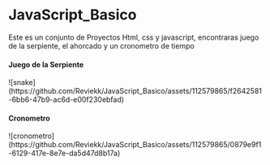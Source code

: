 # JavaScript_Basico
Este es un conjunto de Proyectos Html, css y javascript,
encontraras juego de la serpiente, el ahorcado y un cronometro de tiempo
<h4>Juego de la Serpiente</h4>
![snake](https://github.com/Reviekk/JavaScript_Basico/assets/112579865/f2642581-6bb6-47b9-ac6d-e00f230ebfad)
<h4>Cronometro</h4>
![cronometro](https://github.com/Reviekk/JavaScript_Basico/assets/112579865/0879e9f1-6129-417e-8e7e-da5d47d8b17a)
